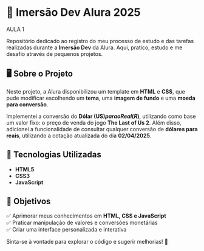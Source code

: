 # 📌 Imersão Dev Alura 2025 
AULA 1

Repositório dedicado ao registro do meu processo de estudo e das tarefas realizadas durante a **Imersão Dev** da Alura. Aqui, pratico, estudo e me desafio através de pequenos projetos.

## 🖥️ Sobre o Projeto

Neste projeto, a Alura disponibilizou um template em **HTML** e **CSS**, que pude modificar escolhendo um **tema**, uma **imagem de fundo** e uma **moeda para conversão**.

Implementei a conversão do **Dólar (US$) para o Real (R$)**, utilizando como base um valor fixo: o preço de venda do jogo **The Last of Us 2**. Além disso, adicionei a funcionalidade de consultar qualquer conversão de **dólares para reais**, utilizando a cotação atualizada do dia **02/04/2025**.

## 🚀 Tecnologias Utilizadas

- **HTML5**  
- **CSS3**  
- **JavaScript**  

## 📌 Objetivos

✅ Aprimorar meus conhecimentos em **HTML, CSS e JavaScript**  
✅ Praticar manipulação de valores e conversões monetárias  
✅ Criar uma interface personalizada e interativa  

Sinta-se à vontade para explorar o código e sugerir melhorias! 🚀
